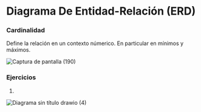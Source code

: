 # Diagrama De Entidad-Relación (ERD)

### Cardinalidad

Define la relación en un contexto númerico. En particular en mínimos y máximos. 

![Captura de pantalla (190)](https://github.com/luislopez-dev/UML/assets/48783255/0f1324ef-8af5-48eb-adca-4fb3426933c7)

### Ejercicios

1.
![Diagrama sin título drawio (4)](https://github.com/luislopez-dev/UML/assets/48783255/c49799c1-eb4c-4e27-a31d-5f15539cc095)
